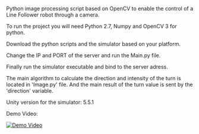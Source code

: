 Python image processing script based on OpenCV to enable the control of a Line Follower robot through a camera.

To run the project you will need Python 2.7, Numpy and OpenCV 3 for python.

Download the python scripts and the simulator based on your platform.

Change the IP and PORT of the server and run the Main.py file.

Finally run the simulator executable and bind to the server adress.

The main algorithm to calculate the direction and intensity of the turn is located in 'Image.py' file.
And the main result of the turn value is sent by the 'direction' variable.

Unity version for the simulator: 5.5.1

Demo Video:

[![Demo Video](https://img.youtube.com/vi/ZC4VUt1I5FI/0.jpg)](https://www.youtube.com/watch?v=ZC4VUt1I5FI)
